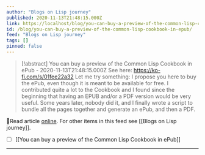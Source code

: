 ```yaml
---
author: "Blogs on Lisp journey"
published: 2020-11-13T21:48:15.000Z
link: https://localhost/blog/you-can-buy-a-preview-of-the-common-lisp-cookbook-in-epub/
id: /blog/you-can-buy-a-preview-of-the-common-lisp-cookbook-in-epub/
feed: "Blogs on Lisp journey"
tags: []
pinned: false
---
```

> [!abstract] You can buy a preview of the Common Lisp Cookbook in ePub - 2020-11-13T21:48:15.000Z
> See here: https://ko-fi.com/s/01fee22a32 Let me try something: I propose you here to buy the ePub, even though it is meant to be available for free. I contributed quite a lot to the Cookbook and I found since the beginning that having an EPUB and/or a PDF version would be very useful. Some years later, nobody did it, and I finally wrote a script to bundle all the pages together and generate an ePub, and then a PDF.

🔗Read article [online](https://localhost/blog/you-can-buy-a-preview-of-the-common-lisp-cookbook-in-epub/). For other items in this feed see [[Blogs on Lisp journey]].

- [ ] [[You can buy a preview of the Common Lisp Cookbook in ePub]]
- - -

